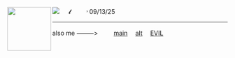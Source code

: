 <p align="center">

<a href="https://guns.lol/seildirectory"><img src="https://i.postimg.cc/Kz6X7stX/Untitled64-20250913145423.png" width="100" height="auto" align="left"></img></a>

<img src="https://komarev.com/ghpvc/?username=2-time&label= theria &color=c4ae85&style=water" align="left">　  𝓵　 　 ˒ 09/13/25

---

also me ⸻> 　 　[main](https://github.com/seildirector) 　[alt](https://github.com/ssaparata) 　[EVIL](https://github.com/nezoshokii)

</p>
